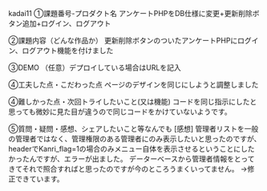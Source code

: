kadai11 ①課題番号-プロダクト名 アンケートPHPをDB仕様に変更+更新削除ボタン追加+ログイン、ログアウト

②課題内容（どんな作品か） 更新削除ボタンのついたアンケートPHPにログイン、ログアウト機能を付けました

③DEMO （任意）デプロイしている場合はURLを記入

④工夫した点・こだわった点 
ページのデザインを同じにしようと調整しました

④難しかった点・次回トライしたいこと(又は機能)
コードを同じ指示にしたと思っても微妙に見た目が違うので同じコードをかけていないようです。

⑤質問・疑問・感想、シェアしたいこと等なんでも 
[感想] 管理者リストを一般の管理者ではなく、管理権限のある管理者にのみ表示したいと思ったのですが、
headerでKanri_flag=1の場合のみメニュー自体を表示させるということにしたかったんですが、エラーが出ました。
データーベースから管理者情報をとってきてそれで照合すればと思ったのですが今のところうまくいってません。
→修正できています。
